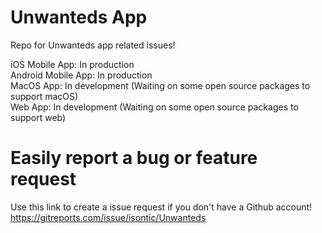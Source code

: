 # Unwanteds App

Repo for Unwanteds app related issues!

iOS Mobile App: In production  
Android Mobile App: In production  
MacOS App: In development (Waiting on some open source packages to support macOS)  
Web App: In development (Waiting on some open source packages to support web)  

# Easily report a bug or feature request
Use this link to create a issue request if you don't have a Github account!
https://gitreports.com/issue/isontic/Unwanteds
